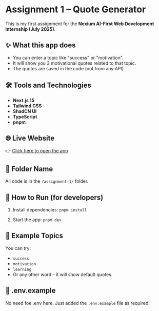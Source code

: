 # Assignment 1 – Quote Generator

This is my first assignment for the **Nexium AI-First Web Development Internship (July 2025)**.

## ✨ What this app does
- You can enter a topic like "success" or "motivation".
- It will show you 3 motivational quotes related to that topic.
- The quotes are saved in the code (not from any API).


## 🛠️ Tools and Technologies
- **Next.js 15**
- **Tailwind CSS**
- **ShadCN UI**
- **TypeScript**
- **pnpm**

## 🌐 Live Website
👉 [Click here to open the app](https://nexium-sumayya-assign1.vercel.app/)

## 📂 Folder Name
All code is in the `/assignment-1/` folder.

## 📁 How to Run (for developers)
1. Install dependencies:
`pnpm install`

2. Start the app:
`pnpm dev`

## 💬 Example Topics
You can try:
- `success`
- `motivation`
- `learning`
- Or any other word – it will show default quotes.

## 📄 .env.example
No need foe .env here. Just added the `.env.example` file as required.

